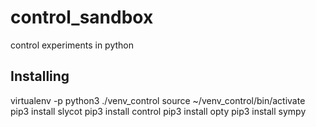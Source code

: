 # control_sandbox
control experiments in python





## Installing
virtualenv -p python3 ./venv_control
source ~/venv_control/bin/activate
pip3 install slycot
pip3 install control
pip3 install opty
pip3 install sympy
